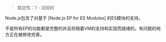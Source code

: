 
<!--introduced_in=v9.x.x-->

> 稳定性：1 - 试验的

<!--name=esm-->

Node.js包含了对基于 [Node.js EP for ES Modules] 的ES模块的支持。

不是所有EP的功能都是完整的并且将随着VM的支持和实现而就绪的。有问题的地方正在被修改完善。

